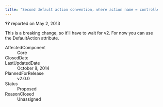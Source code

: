 ```yaml
---
title: "Second default action convention, where action name = controller name #1149"
---
```

<div class="issue-report"><div class="issue-header"><b>??</b> reported on <time datetime="2013-05-02T09:05:18.403-07:00" title="2013-05-02T09:05:18.403-07:00">May 2, 2013</time></div><div class="issue-message" markdown="1">

This is a breaking change, so it'll have to wait for v2. For now you can use the DefaultAction attribute.

</div><div class="issue-footer"><dl><dt>AffectedComponent</dt><dd>Core</dd><dt>ClosedDate</dt><dd></dd><dt>LastUpdatedDate</dt><dd><time datetime="2014-10-08T11:59:21.793-07:00" title="2014-10-08T11:59:21.793-07:00">October 8, 2014</time></dd><dt>PlannedForRelease</dt><dd>v2.0.0</dd><dt>Status</dt><dd>Proposed</dd><dt>ReasonClosed</dt><dd>Unassigned</dd></dl></div></div>